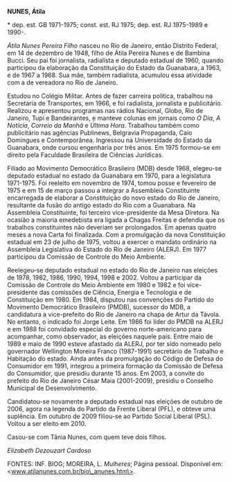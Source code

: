 **NUNES, Átila**

\* dep. est. GB 1971-1975; const. est. RJ 1975; dep. est. RJ 1975-1989 e
1990-.

*Átila Nunes Pereira Filho* nasceu no Rio de Janeiro, então Distrito
Federal, em 14 de dezembro de 1948, filho de Átila Pereira Nunes e de
Bambina Bucci. Seu pai foi jornalista, radialista e deputado estadual de
1960, quando participou da elaboração da Constituição do Estado da
Guanabara, a 1963, e de 1967 a 1968. Sua mãe, também radialista,
acumulou essa atividade com a de vereadora no Rio de Janeiro.

Estudou no Colégio Militar. Antes de fazer carreira política, trabalhou
na Secretaria de Transportes, em 1966, e foi radialista, jornalista e
publicitário. Realizou e apresentou programas nas rádios Nacional,
Globo, Rio de Janeiro, Tupi e Bandeirantes, e manteve colunas em jornais
como *O Dia*, *A Notícia*, *Correio da Manhã* e *Última Hora*. Trabalhou
também como publicitário nas agências Publinews, Belgravia Propaganda,
Caio Domingues e Contemporânea. Ingressou na Universidade do Estado da
Guanabara, onde cursou engenharia por três anos. Em 1975 formou-se em
direito pela Faculdade Brasileira de Ciências Jurídicas.

Filiado ao Movimento Democrático Brasileiro (MDB) desde 1968, elegeu-se
deputado estadual no estado da Guanabara em 1970, para a legislatura
1971-1975. Foi reeleito em novembro de 1974, tomou posse e fevereiro de
1975 e em 15 de março passou a integrar a Assembleia Constituinte
encarregada de elaborar a Constituição do novo estado do Rio de Janeiro,
resultante da fusão do antigo estado do Rio com a Guanabara. Na
Assembleia Constituinte, foi terceiro vice-presidente da Mesa Diretora.
Na ocasião a maioria emedebista era ligada a Chagas Freitas e defendia
que os trabalhos constituintes não deveriam ser prolongados. Em apenas
quatro meses a nova Carta foi finalizada. Com a promulgação da nova
Constituição estadual em 23 de julho de 1975, voltou a exercer o mandato
ordinário na Assembleia Legislativa do Estado do Rio de Janeiro (ALERJ).
Em 1977 participou da Comissão de Controle do Meio Ambiente.

Reelegeu-se deputado estadual no estado do Rio de Janeiro nas eleições
de 1978, 1982, 1986, 1990, 1994, 1998 e 2002. Voltou a participar da
Comissão de Controle do Meio Ambiente em 1980 e 1982 e foi
vice-presidente das comissões de Ciência, Energia e Tecnologia e de
Constituição em 1980. Em 1984, disputou nas convenções do Partido do
Movimento Democrático Brasileiro (PMDB), sucessor do MDB, a candidatura
a vice-prefeito do Rio de Janeiro na chapa de Artur da Távola. No
entanto, o indicado foi Jorge Leite. Em 1986 foi líder do PMDB na ALERJ
e em 1988 foi convidado especial do governo norte-americano para
acompanhar, como observador, as eleições naquele país. Entre maio de
1989 e maio de 1990 esteve afastado da ALERJ, por ter sido nomeado pelo
governador Wellington Moreira Franco (1987-1991) secretário de Trabalho
e Habitação do estado. Ainda antes da promulgação do Código de Defesa do
Consumidor em 1991, integrou a primeira formação da Comissão de Defesa
do Consumidor, que presidiu durante 15 anos. Em 2003, a convite do
prefeito do Rio de Janeiro César Maia (2001-2009), presidiu o Conselho
Municipal de Desenvolvimento.

Candidatou-se novamente a deputado estadual nas eleições de outubro de
2006, agora na legenda do Partido da Frente Liberal (PFL), e obteve uma
suplência. Em outubro de 2009 filiou-se ao Partido Social Liberal (PSL).
Voltou a ser eleito em 2010.

Casou-se com Tânia Nunes, com quem teve dois filhos.

*Elizabeth Dezouzart Cardoso*

FONTES: INF. BIOG; MOREIRA, L. *Mulheres*; Página pessoal. Disponível
em: \<www.atilanunes.com.br/bio\_anunes.htm\>.

